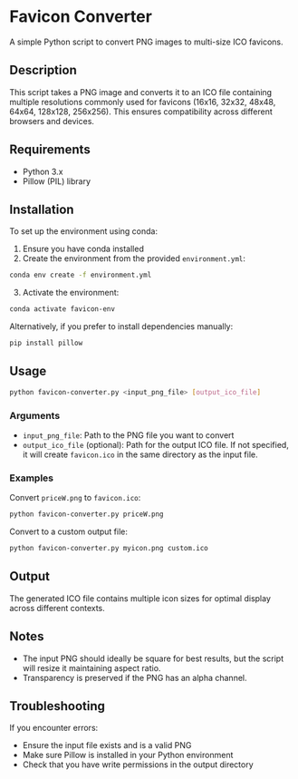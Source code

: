 # Favicon Converter

A simple Python script to convert PNG images to multi-size ICO favicons.

## Description

This script takes a PNG image and converts it to an ICO file containing multiple resolutions commonly used for favicons (16x16, 32x32, 48x48, 64x64, 128x128, 256x256). This ensures compatibility across different browsers and devices.

## Requirements

- Python 3.x
- Pillow (PIL) library

## Installation

To set up the environment using conda:

1. Ensure you have conda installed
2. Create the environment from the provided `environment.yml`:

```bash
conda env create -f environment.yml
```

3. Activate the environment:

```bash
conda activate favicon-env
```

Alternatively, if you prefer to install dependencies manually:

```bash
pip install pillow
```

## Usage

```bash
python favicon-converter.py <input_png_file> [output_ico_file]
```

### Arguments

- `input_png_file`: Path to the PNG file you want to convert
- `output_ico_file` (optional): Path for the output ICO file. If not specified, it will create `favicon.ico` in the same directory as the input file.

### Examples

Convert `priceW.png` to `favicon.ico`:

```bash
python favicon-converter.py priceW.png
```

Convert to a custom output file:

```bash
python favicon-converter.py myicon.png custom.ico
```

## Output

The generated ICO file contains multiple icon sizes for optimal display across different contexts.

## Notes

- The input PNG should ideally be square for best results, but the script will resize it maintaining aspect ratio.
- Transparency is preserved if the PNG has an alpha channel.

## Troubleshooting

If you encounter errors:
- Ensure the input file exists and is a valid PNG
- Make sure Pillow is installed in your Python environment
- Check that you have write permissions in the output directory